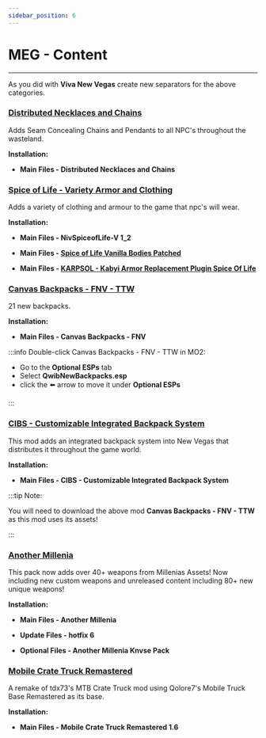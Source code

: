 ```yaml
---
sidebar_position: 6
---
```


# MEG - Content

---

As you did with **Viva New Vegas** create new separators for the above categories.

### [Distributed Necklaces and Chains](https://www.nexusmods.com/newvegas/mods/56198)

Adds Seam Concealing Chains and Pendants to all NPC's throughout the wasteland.

**Installation:**

- **Main Files - Distributed Necklaces and Chains**


### [Spice of Life - Variety Armor and Clothing](https://www.nexusmods.com/newvegas/mods/44476)

Adds a variety of clothing and armour to the game that npc's will wear.

**Installation:**

- **Main Files - NivSpiceofLife-V 1_2**

- **Main Files - [Spice of Life Vanilla Bodies Patched](https://drive.google.com/file/d/1FaDjdlibKwBb1ijmrlBNcS4zA2ji3OXc/view?usp=sharing)**

- **Main Files - [KARPSOL - Kabyi Armor Replacement Plugin Spice Of Life](https://www.nexusmods.com/newvegas/mods/75618?tab=files)**


### [Canvas Backpacks - FNV - TTW](https://www.nexusmods.com/newvegas/mods/71510)

21 new backpacks.

**Installation:**

- **Main Files - Canvas Backpacks - FNV**

:::info Double-click Canvas Backpacks - FNV - TTW in MO2:

- Go to the **Optional ESPs** tab 
- Select **QwibNewBackpacks.esp**  
- click the ⬅️ arrow to move it under **Optional ESPs**

:::


### [CIBS - Customizable Integrated Backpack System](https://www.nexusmods.com/newvegas/mods/75218)

This mod adds an integrated backpack system into New Vegas that distributes it throughout the game world.

**Installation:**

- **Main Files - CIBS - Customizable Integrated Backpack System**

:::tip Note:

You will need to download the above mod **Canvas Backpacks - FNV - TTW** as this mod uses its assets!

:::

### [Another Millenia](https://www.nexusmods.com/newvegas/mods/76133)

This pack now adds over 40+ weapons from Millenias Assets! Now including new custom weapons and unreleased content including 80+ new unique weapons! 

**Installation:**

- **Main Files - Another Millenia**

- **Update Files - hotfix 6**

- **Optional Files - Another Millenia Knvse Pack**



### [Mobile Crate Truck Remastered](https://www.nexusmods.com/newvegas/mods/81058)

A remake of tdx73's MTB Crate Truck mod using Qolore7's Mobile Truck Base Remastered as its base.

**Installation:**

- **Main Files - Mobile Crate Truck Remastered 1.6**


